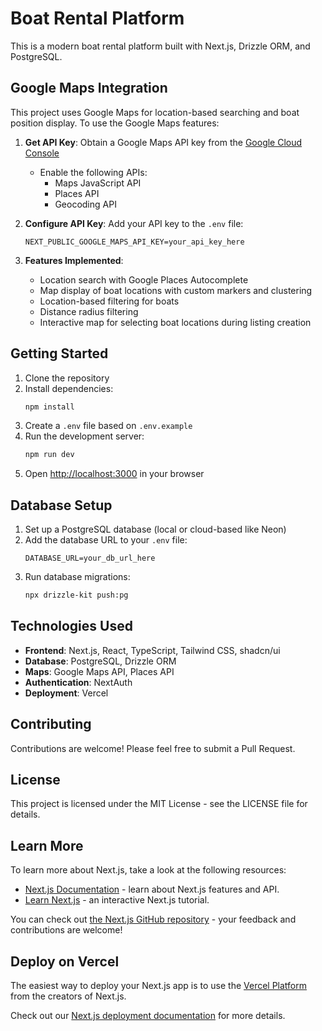 # Boat Rental Platform

This is a modern boat rental platform built with Next.js, Drizzle ORM, and PostgreSQL.

## Google Maps Integration

This project uses Google Maps for location-based searching and boat position display. To use the Google Maps features:

1. **Get API Key**: Obtain a Google Maps API key from the [Google Cloud Console](https://console.cloud.google.com/)
   - Enable the following APIs:
     - Maps JavaScript API
     - Places API
     - Geocoding API

2. **Configure API Key**: Add your API key to the `.env` file:
   ```
   NEXT_PUBLIC_GOOGLE_MAPS_API_KEY=your_api_key_here
   ```

3. **Features Implemented**:
   - Location search with Google Places Autocomplete
   - Map display of boat locations with custom markers and clustering
   - Location-based filtering for boats
   - Distance radius filtering
   - Interactive map for selecting boat locations during listing creation

## Getting Started

1. Clone the repository
2. Install dependencies:
   ```bash
   npm install
   ```
3. Create a `.env` file based on `.env.example`
4. Run the development server:
   ```bash
   npm run dev
   ```
5. Open [http://localhost:3000](http://localhost:3000) in your browser

## Database Setup

1. Set up a PostgreSQL database (local or cloud-based like Neon)
2. Add the database URL to your `.env` file:
   ```
   DATABASE_URL=your_db_url_here
   ```
3. Run database migrations:
   ```bash
   npx drizzle-kit push:pg
   ```

## Technologies Used

- **Frontend**: Next.js, React, TypeScript, Tailwind CSS, shadcn/ui
- **Database**: PostgreSQL, Drizzle ORM
- **Maps**: Google Maps API, Places API
- **Authentication**: NextAuth
- **Deployment**: Vercel

## Contributing

Contributions are welcome! Please feel free to submit a Pull Request.

## License

This project is licensed under the MIT License - see the LICENSE file for details.

## Learn More

To learn more about Next.js, take a look at the following resources:

- [Next.js Documentation](https://nextjs.org/docs) - learn about Next.js features and API.
- [Learn Next.js](https://nextjs.org/learn) - an interactive Next.js tutorial.

You can check out [the Next.js GitHub repository](https://github.com/vercel/next.js) - your feedback and contributions are welcome!

## Deploy on Vercel

The easiest way to deploy your Next.js app is to use the [Vercel Platform](https://vercel.com/new?utm_medium=default-template&filter=next.js&utm_source=create-next-app&utm_campaign=create-next-app-readme) from the creators of Next.js.

Check out our [Next.js deployment documentation](https://nextjs.org/docs/app/building-your-application/deploying) for more details.
